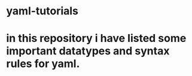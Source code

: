 # yaml-tutorials
# in this repository i have listed some important datatypes and syntax rules for yaml.
